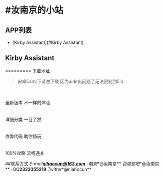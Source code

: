 #汝南京的小站
========================

## APP列表
* [Kirby Assistant](#Kirby Assistant)

## Kirby Assistant
=========
[下载地址](https://www.coolapk.com/game/com.kirby.runanjing)

>安卓5.0以下请勿下载  因为aide出问题了无法限制到5.0<br>
<br>
<br>
全新版本   不一样的体验<br>
<br>
<br>
详细分类   一目了然<br>
<br>
<br>
作弊代码    助你畅玩<br>
<br>
<br>
100%攻略   流畅通关<br>


##联系方式
*E-mail**nihaocun@163.com**
-酷安**@汝南京**
*百度贴吧**@汝南京**
-QQ**2323355219**
*Twitter**@niahocun**
